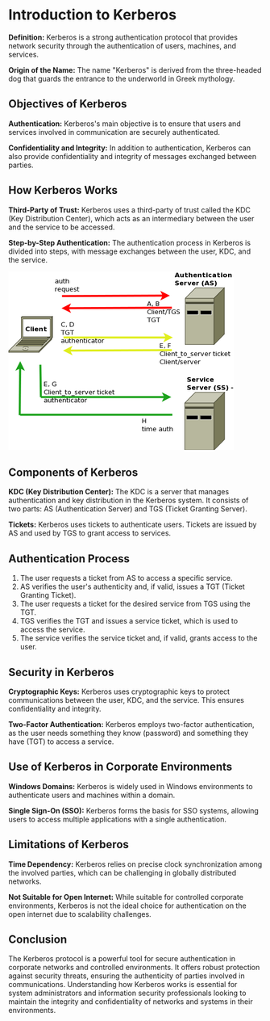 # Introduction to Kerberos

**Definition:** Kerberos is a strong authentication protocol that provides network security through the authentication of users, machines, and services.

**Origin of the Name:** The name "Kerberos" is derived from the three-headed dog that guards the entrance to the underworld in Greek mythology.

## Objectives of Kerberos

**Authentication:** Kerberos's main objective is to ensure that users and services involved in communication are securely authenticated.

**Confidentiality and Integrity:** In addition to authentication, Kerberos can also provide confidentiality and integrity of messages exchanged between parties.

## How Kerberos Works

**Third-Party of Trust:** Kerberos uses a third-party of trust called the KDC (Key Distribution Center), which acts as an intermediary between the user and the service to be accessed.

**Step-by-Step Authentication:** The authentication process in Kerberos is divided into steps, with message exchanges between the user, KDC, and the service.

<div>
<img src="img/ke.png"/>
</div>

## Components of Kerberos

**KDC (Key Distribution Center):** The KDC is a server that manages authentication and key distribution in the Kerberos system. It consists of two parts: AS (Authentication Server) and TGS (Ticket Granting Server).

**Tickets:** Kerberos uses tickets to authenticate users. Tickets are issued by AS and used by TGS to grant access to services.

## Authentication Process

1. The user requests a ticket from AS to access a specific service.
2. AS verifies the user's authenticity and, if valid, issues a TGT (Ticket Granting Ticket).
3. The user requests a ticket for the desired service from TGS using the TGT.
4. TGS verifies the TGT and issues a service ticket, which is used to access the service.
5. The service verifies the service ticket and, if valid, grants access to the user.

## Security in Kerberos

**Cryptographic Keys:** Kerberos uses cryptographic keys to protect communications between the user, KDC, and the service. This ensures confidentiality and integrity.

**Two-Factor Authentication:** Kerberos employs two-factor authentication, as the user needs something they know (password) and something they have (TGT) to access a service.

## Use of Kerberos in Corporate Environments

**Windows Domains:** Kerberos is widely used in Windows environments to authenticate users and machines within a domain.

**Single Sign-On (SSO):** Kerberos forms the basis for SSO systems, allowing users to access multiple applications with a single authentication.

## Limitations of Kerberos

**Time Dependency:** Kerberos relies on precise clock synchronization among the involved parties, which can be challenging in globally distributed networks.

**Not Suitable for Open Internet:** While suitable for controlled corporate environments, Kerberos is not the ideal choice for authentication on the open internet due to scalability challenges.

## Conclusion

The Kerberos protocol is a powerful tool for secure authentication in corporate networks and controlled environments. It offers robust protection against security threats, ensuring the authenticity of parties involved in communications. Understanding how Kerberos works is essential for system administrators and information security professionals looking to maintain the integrity and confidentiality of networks and systems in their environments.

